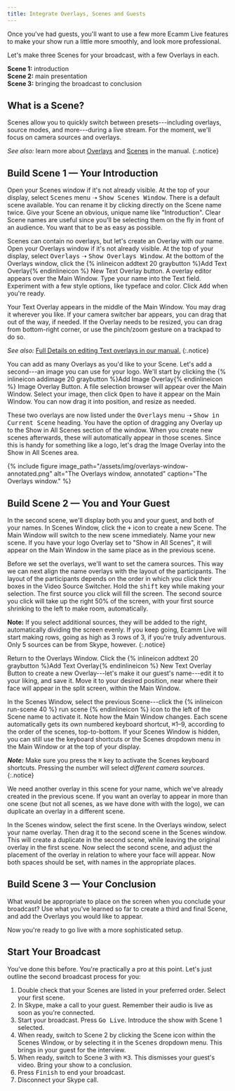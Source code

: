 ```yaml
---
title: Integrate Overlays, Scenes and Guests
---
```

Once you've had guests, you'll want to use a few more Ecamm Live features to make your show run a little more smoothly, and look more professional.

Let's make three Scenes for your broadcast, with a few Overlays in each.

**Scene 1:** introduction   
**Scene 2:** main presentation   
**Scene 3:** bringing the broadcast to conclusion

## What is a Scene?

Scenes allow you to quickly switch between presets---including overlays, source modes, and more---during a live stream. For the moment, we'll focus on camera sources and overlays.

_See also:_ learn more about [Overlays](/ecamm-live-manual/006-using-overlays) and [Scenes](/ecamm-live-manual/007-using-scenes) in the manual.
{:.notice}

## Build Scene 1 — Your Introduction

Open your Scenes window if it's not already visible. At the top of your display, select <samp>Scenes</samp> menu ➝ <samp>Show Scenes Window</samp>. There is a default scene available. You can rename it by clicking directly on the Scene name twice. Give your Scene an obvious, unique name like "Introduction". Clear Scene names are useful since you'll be selecting them on the fly in front of an audience. You want that to be as easy as possible.

Scenes can contain no overlays, but let's create an Overlay with our name. Open your Overlays window if it's not already visible. At the top of your display, select <samp>Overlays</samp> ➝ <samp>Show Overlays Window</samp>.
At the bottom of the Overlays window, click the {% inlineicon addtext 20 graybutton %}Add Text Overlay{% endinlineicon %} New Text Overlay button. A overlay editor appears over the Main Window. Type your name into the Text field. Experiment with a few style options, like typeface and color. Click <samp>Add</samp> when you're ready.

Your Text Overlay appears in the middle of the Main Window. You may drag it wherever you like. If your camera switcher bar appears, you can drag that out of the way, if needed. If the Overlay needs to be resized, you can drag from bottom-right corner, or use the pinch/zoom gesture on a trackpad to do so.

_See also:_ [Full Details on editing Text overlays in our manual.](/ecamm-live-manual/006-using-overlays/#text-overlays)
{:.notice}

You can add as many Overlays as you'd like to your Scene. Let's add a second---an image you can use for your logo. We'll start by clicking the {% inlineicon addimage 20 graybutton %}Add Image Overlay{% endinlineicon %} Image Overlay Button. A file selection browser will appear over the Main Window. Select your image, then click <samp>Open</samp> to have it appear on the Main Window. You can now drag it into position, and resize as needed.

These two overlays are now listed under the <samp>Overlays</samp> menu ➝ <samp>Show in Current Scene</samp> heading. You have the option of dragging any Overlay up to the Show in All Scenes section of the window. When you create new scenes afterwards, these will automatically appear in those scenes. Since this is handy for something like a logo, let's drag the Image Overlay into the Show in All Scenes area.

{% include figure image_path="/assets/img/overlays-window-annotated.png" alt="The Overlays window, annotated" caption="The Overlays window." %}


## Build Scene 2 — You and Your Guest

In the second scene, we'll display both you and your guest, and both of your names.
In Scenes Window, click the <samp>+</samp> icon to create a new Scene. The Main Window will switch to the new scene immediately. Name your new scene. If you have your logo Overlay set to "Show in All Scenes", it will appear on the Main Window in the same place as in the previous scene.

Before we set the overlays, we'll want to set the camera sources. This way we can next align the name overlays with the layout of the participants. The layout of the participants depends on the order in which you click their boxes in the Video Source Switcher. Hold the <kbd>shift</kbd> key while making your selection. The first source you click will fill the screen. The second source you click will take up the right 50% of the screen, with your first source shrinking to the left to make room, automatically. 

**Note:** If you select additional sources, they will be added to the right, automatically dividing the screen evenly. If you keep going, Ecamm Live will start making rows, going as high as 3 rows of 3, if you're truly adventurous. Only 5 sources can be from Skype, however.
{:.notice}

Return to the Overlays Window. Click the {% inlineicon addtext 20 graybutton %}Add Text Overlay{% endinlineicon %} New Text Overlay Button to create a new Overlay---let's make it our guest's name---edit it to your liking, and save it. Move it to your desired position, near where their face will appear in the split screen, within the Main Window.

In the Scenes Window, select the previous Scene---click the {% inlineicon run-scene 40 %} run scene {% endinlineicon %} icon to the left of the Scene name to activate it. Note how the Main Window changes. Each scene automatically gets its own numbered keyboard shortcut, <kbd title="command">⌘</kbd>1–9, according to the order of the scenes, top-to-bottom. If your Scenes Window is hidden, you can still use the keyboard shortcuts or the Scenes dropdown menu in the Main Window or at the top of your display.

**_Note:_** Make sure you press the <kbd title="command">⌘</kbd> key to activate the Scenes keyboard shortcuts. Pressing the number will select _different camera sources_.
{:.notice}

We need another overlay in this scene for your name, which we've already created in the previous scene. If you want an overlay to appear in more than one scene (but not all scenes, as we have done with with the logo), we can duplicate an overlay in a different scene.

In the Scenes window, select the first scene. In the Overlays window, select your name overlay. Then drag it to the second scene in the Scenes window. This will create a duplicate in the second scene, while leaving the original overlay in the first scene. Now select the second scene, and adjust the placement of the overlay in relation to where your face will appear. Now both spaces should be set, with names in the appropriate places.

## Build Scene 3 — Your Conclusion

What would be appropriate to place on the screen when you conclude your broadcast? Use what you've learned so far to create a third and final Scene, and add the Overlays you would like to appear.

Now you're ready to go live with a more sophisticated setup.

## Start Your Broadcast

You've done this before. You're practically a pro at this point. Let's just outline the second broadcast process for you:

1. Double check that your Scenes are listed in your preferred order. Select your first scene.
1. In Skype, make a call to your guest. Remember their audio is live as soon as you're connected.
1. Start your broadcast. Press <samp class="blue">Go Live</samp>. Introduce the show with Scene 1 selected.
1. When ready, switch to Scene 2 by clicking the Scene icon within the Scenes Window, or by selecting it in the <samp>Scenes</samp> dropdown menu. This brings in your guest for the interview.
1. When ready, switch to Scene 3 with <kbd title="command">⌘</kbd><kbd>3</kbd>. This dismisses your guest's video. Bring your show to a conclusion.
1. Press <samp class="blue">Finish</samp> to end your broadcast.
1. Disconnect your Skype call.

